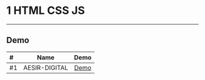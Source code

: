 # 1 HTML CSS JS

_____________________________

## Demo 


| #    | Name              |                                          Demo                                          |
|:-----|-------------------|:--------------------------------------------------------------------------------------:|
| #1   | AESIR-DIGITAL     |                [Demo](https://aesir-digital.github.io/AESIR-DIGITAL/)                  |
